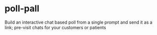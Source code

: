 # poll-pall
Build an interactive chat based poll from a single prompt and send it as a link; pre-visit chats for your customers or patients
